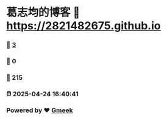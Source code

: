 # 葛志均的博客 :link: https://2821482675.github.io 
### :page_facing_up: [3](https://2821482675.github.io/tag.html) 
### :speech_balloon: 0 
### :hibiscus: 215 
### :alarm_clock: 2025-04-24 16:40:41 
### Powered by :heart: [Gmeek](https://github.com/Meekdai/Gmeek)

